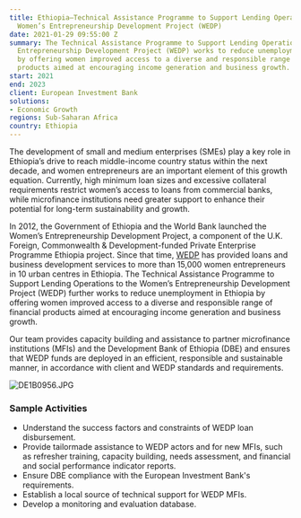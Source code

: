 ```yaml
---
title: Ethiopia—Technical Assistance Programme to Support Lending Operations to the
  Women’s Entrepreneurship Development Project (WEDP)
date: 2021-01-29 09:55:00 Z
summary: The Technical Assistance Programme to Support Lending Operations to the Women’s
  Entrepreneurship Development Project (WEDP) works to reduce unemployment in Ethiopia
  by offering women improved access to a diverse and responsible range of financial
  products aimed at encouraging income generation and business growth.
start: 2021
end: 2023
client: European Investment Bank
solutions:
- Economic Growth
regions: Sub-Saharan Africa
country: Ethiopia
---
```


The development of small and medium enterprises (SMEs) play a key role in Ethiopia’s drive to reach middle-income country status within the next decade, and women entrepreneurs are an important element of this growth equation. Currently, high minimum loan sizes and excessive collateral requirements restrict women’s access to loans from commercial banks, while microfinance institutions need greater support to enhance their potential for long-term sustainability and growth.

In 2012, the Government of Ethiopia and the World Bank launched the Women’s Entrepreneurship Development Project, a component of the U.K. Foreign, Commonwealth & Development-funded Private Enterprise Programme Ethiopia project. Since that time, [WEDP](http://www.wedpet.org/) has provided loans and business development services to more than 15,000 women entrepreneurs in 10 urban centres in Ethiopia. The Technical Assistance Programme to Support Lending Operations to the Women’s Entrepreneurship Development Project (WEDP) further works to reduce unemployment in Ethiopia by offering women improved access to a diverse and responsible range of financial products aimed at encouraging income generation and business growth.

Our team provides capacity building and assistance to partner microfinance institutions (MFIs) and the Development Bank of Ethiopia (DBE) and ensures that WEDP funds are deployed in an efficient, responsible and sustainable manner, in accordance with client and WEDP standards and requirements.

![DE1B0956.JPG](/uploads/DE1B0956.JPG)

### Sample Activities

* Understand the success factors and constraints of WEDP loan disbursement.
* Provide tailormade assistance to WEDP actors and for new MFIs, such as refresher training, capacity building, needs assessment, and financial and social performance indicator reports.
* Ensure DBE compliance with the European Investment Bank's requirements.
* Establish a local source of technical support for WEDP MFIs.
* Develop a monitoring and evaluation database.